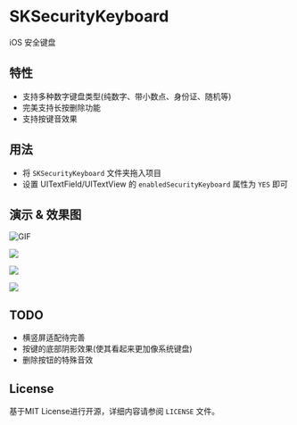 # SKSecurityKeyboard

iOS 安全键盘

## 特性

- 支持多种数字键盘类型(纯数字、带小数点、身份证、随机等)
- 完美支持长按删除功能
- 支持按键音效果

## 用法

- 将 `SKSecurityKeyboard` 文件夹拖入项目
- 设置 UITextField/UITextView 的 `enabledSecurityKeyboard` 属性为 `YES` 即可

## 演示 & 效果图

![GIF](./Screenshot/demo.gif)

![](./Screenshot/number.png)

![](./Screenshot/digit-random.png)

![](./Screenshot/idcard.png)

## TODO

- 横竖屏适配待完善
- 按键的底部阴影效果(使其看起来更加像系统键盘)
- 删除按钮的特殊音效

## License

基于MIT License进行开源，详细内容请参阅 `LICENSE` 文件。